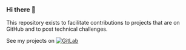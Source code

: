 ### Hi there 👋

This repository exists to facilitate contributions to projects that are on GitHub and to post technical challenges.

See my projects on [![GitLab](https://img.shields.io/badge/-GitLab-c14438?&logo=gitlab&logoColor=white)](https://gitlab.com/taconi)
